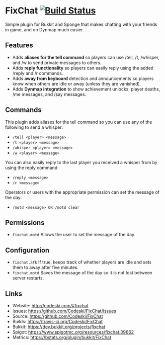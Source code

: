 # FixChat [![Build Status](https://travis-ci.org/Codeski/FixChat.svg?branch=master)](https://travis-ci.org/Codeski/FixChat)

Simple plugin for Bukkit and Sponge that makes chatting with your friends in game, and on Dynmap much easier.

## Features

* Adds **aliases for the tell command** so players can use /tell, /t, /whisper, and /w to send private messages to others.
* Adds **reply functionality** so players can easily reply using the added /reply and /r commands.
* Adds **away from keyboard** detection and announcements so players know when others are idle or away (unless they are vanished).
* Adds **Dynmap integration** to show achievement unlocks, player deaths, /me messages, and /say messages.

## Commands

This plugin adds aliases for the tell command so you can use any of the following to send a whisper:

* `/tell <player> <message>`
* `/t <player> <message>`
* `/whisper <player> <message>`
* `/w <player> <message>`

You can also easily reply to the last player you received a whisper from by using the reply command:

* `/reply <message>`
* `/r <message>`

Operators or users with the appropriate permission can set the message of the day:

* `/motd <message> OR /motd clear`

## Permissions

* `fixchat.motd` Allows the user to set the message of the day.

## Configuration

* `fixchat.afk` If true, keeps track of whether players are idle and sets them to away after five minutes. 
* `fixchat.motd` Saves the message of the day so it is not lost between server restarts.

## Links

* Website: <http://codeski.com/#fixchat>
* Issues: <https://github.com/Codeski/FixChat/issues>
* Source: <https://github.com/Codeski/FixChat>
* Builds: <https://travis-ci.org/Codeski/FixChat>
* Bukkit: <https://dev.bukkit.org/projects/fixchat>
* Spigot: <https://www.spigotmc.org/resources/fixchat.39662>
* Metrics: <https://bstats.org/plugin/bukkit/FixChat>
